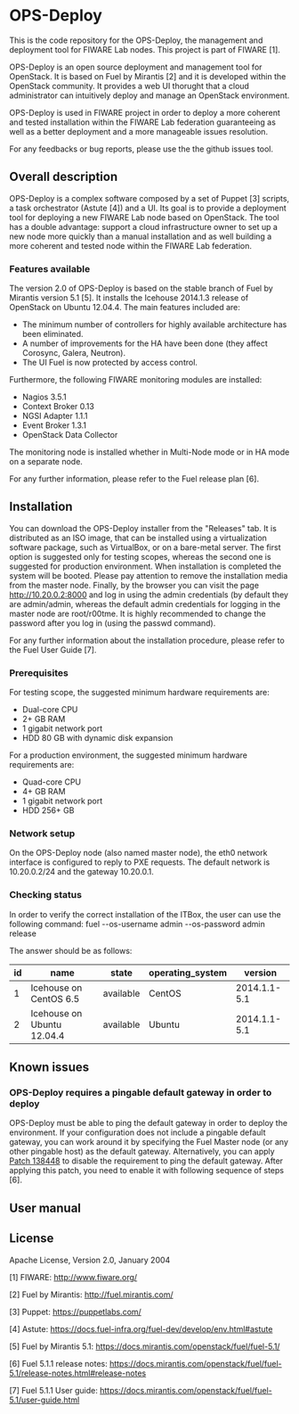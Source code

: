 # OPS-Deploy

This is the code repository for the OPS-Deploy, the management and deployment tool for FIWARE Lab nodes.
This project is part of FIWARE [1]. 

OPS-Deploy is an open source deployment and management tool for OpenStack. It is based on Fuel by Mirantis [2] and it is developed within the OpenStack community. It provides a web UI thorught that a cloud administrator can intuitively deploy and manage an OpenStack environment. 

OPS-Deploy is used in FIWARE project in order to deploy a more coherent and tested installation within the FIWARE Lab  federation guaranteeing as well as a better deployment and a more manageable issues resolution.

For any feedbacks or bug reports, please use the the github issues tool.

## Overall description
OPS-Deploy is a complex software composed by a set of Puppet [3] scripts, a task orchestrator (Astute [4]) and a UI. Its goal is to provide a deployment tool for deploying a new FIWARE Lab node based on OpenStack. The tool has a double advantage: support a cloud infrastructure owner to set up a new node more quickly than a manual installation and as well building a more coherent and tested node within the FIWARE Lab federation.

### Features available
The version 2.0 of OPS-Deploy is based on the stable branch of Fuel by Mirantis version 5.1 [5]. It installs the Icehouse 2014.1.3 release of OpenStack  on Ubuntu 12.04.4.
The main features included are:
- The minimum number of controllers for highly available architecture has been eliminated.
- A number of improvements for the HA have been done (they affect Corosync, Galera, Neutron).
- The UI Fuel is now protected by access control.

Furthermore, the following FIWARE monitoring modules are installed:
- Nagios 3.5.1
- Context Broker 0.13
- NGSI Adapter 1.1.1
- Event Broker 1.3.1
- OpenStack Data Collector

The monitoring node is installed whether in Multi-Node mode or in HA mode on a separate node.

For any further information, please refer to the Fuel release plan [6].

## Installation
You can download the OPS-Deploy installer from the "Releases" tab. It is distributed as an ISO image, that can be installed  using a virtualization software package, such as VirtualBox, or on a bare-metal server.
The first option is suggested only for testing scopes, whereas the second one is suggested for production environment.
When installation is completed the system will be booted. Please pay attention to remove the installation media from the master node. Finally, by the browser you can visit the page http://10.20.0.2:8000 and log in using the admin credentials (by default they are admin/admin, whereas the default admin credentials for logging in the master node are root/r00tme. It is highly recommended to change the password after you log in (using the passwd command). 

For any further information about the installation procedure,  please refer to the Fuel User Guide [7].

### Prerequisites 

For testing scope, the suggested minimum hardware requirements are:
- Dual-core CPU
- 2+ GB RAM
- 1 gigabit network port
- HDD 80 GB with dynamic disk expansion

For a production environment, the suggested minimum hardware requirements are:
- Quad-core CPU
- 4+ GB RAM
- 1 gigabit network port
- HDD 256+ GB

### Network setup
On the OPS-Deploy node (also named master node), the eth0 network interface is configured to reply to PXE requests. The default network is 10.20.0.2/24 and the gateway 10.20.0.1.

### Checking status

In order to verify the correct installation of the ITBox, the user can use the following command:
fuel --os-username admin --os-password admin release

The answer should be as follows:

id | name                       | state     | operating_system | version
---|----------------------------|-----------|------------------|-------------
1  | Icehouse on CentOS 6.5     | available | CentOS           | 2014.1.1-5.1
2  | Icehouse on Ubuntu 12.04.4 | available | Ubuntu           | 2014.1.1-5.1


## Known issues
### OPS-Deploy requires a pingable default gateway in order to deploy
OPS-Deploy must be able to ping the default gateway in order to deploy the environment. If your configuration does not
include a pingable default gateway, you can work around it by specifying the Fuel Master node (or any other
pingable host) as the default gateway.
Alternatively, you can apply  [Patch 138448](https://review.openstack.org/#/c/138448) to disable the requirement to ping the default gateway. After applying this patch, you need to enable it with following sequence of steps [6].

## User manual
## License
Apache License, Version 2.0, January 2004


[1] FIWARE: http://www.fiware.org/

[2] Fuel by Mirantis: http://fuel.mirantis.com/

[3] Puppet: https://puppetlabs.com/

[4] Astute: https://docs.fuel-infra.org/fuel-dev/develop/env.html#astute

[5] Fuel by Mirantis 5.1: https://docs.mirantis.com/openstack/fuel/fuel-5.1/

[6] Fuel 5.1.1 release notes: https://docs.mirantis.com/openstack/fuel/fuel-5.1/release-notes.html#release-notes

[7] Fuel 5.1.1 User guide: https://docs.mirantis.com/openstack/fuel/fuel-5.1/user-guide.html

